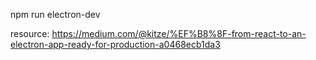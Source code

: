 npm run electron-dev

resource: https://medium.com/@kitze/%EF%B8%8F-from-react-to-an-electron-app-ready-for-production-a0468ecb1da3